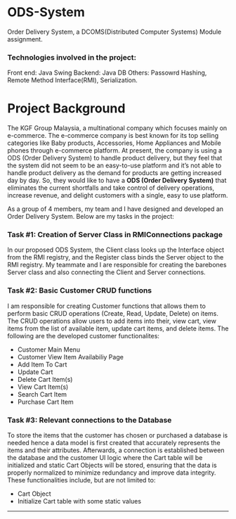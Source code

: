 # ODS-System
Order Delivery System, a DCOMS(Distributed Computer Systems) Module assignment.

### Technologies involved in the project:
Front end: Java Swing
Backend: Java DB
Others: Passowrd Hashing, Remote Method Interface(RMI), Serialization. 

# Project Background
  The KGF Group Malaysia, a multinational company which focuses mainly on e-commerce. The e-commerce company is best known for its top selling categories like Baby products, Accessories, Home Appliances and Mobile phones through e-commerce platform. At present, the company is using a ODS (Order Delivery System) to handle product delivery, but they feel that the system did not seem to be an easy-to-use platform and it’s not able to handle product delivery as the demand for products are getting increased day by day. So, they would like to have a **ODS (Order Delivery System)** that eliminates the current shortfalls and take control of delivery operations, increase revenue, and delight customers with a single, easy to use platform. 

As a group of 4 members, my team and I have designed and developed an Order Delivery System. Below are my tasks in the project: 
### Task #1: Creation of Server Class in RMIConnections package
In our proposed ODS System, the Client class looks up the Interface object from the RMI registry, and the Register class binds the Server object to the RMI registry. My teammate and I are responsible for creating the barebones Server class and also connecting the Client and Server connections.

### Task #2: Basic Customer CRUD functions 
I am responsible for creating Customer functions that allows them to perform basic CRUD operations (Create, Read, Update, Delete) on items. The CRUD operations allow users to add items into their, view cart, view items from the list of available item, update cart items, and delete items. The following are the developed customer functionalites:
- Customer Main Menu 
- Customer View Item Availabiliy Page
- Add Item To Cart 
- Update Cart
- Delete Cart Item(s)
- View Cart Item(s)
- Search Cart Item
- Purchase Cart Item
 
### Task #3: Relevant connections to the Database
To store the items that the customer has chosen or purchased a database is needed hence a data model is first created that accurately represents the items and their attributes. Afterwards, a connection is established between the database and the customer UI logic where the Cart table will be initialized and static Cart Objects will be stored, ensuring that the data is properly normalized to minimize redundancy and improve data integrity. 
These functionalities include, but are not limited to:
- Cart Object
- Initialize Cart table with some static values

----------------------------------------------
